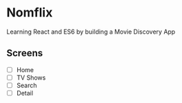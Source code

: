 # Nomflix

Learning React and ES6 by building a Movie Discovery App

## Screens

- [ ] Home
- [ ] TV Shows
- [ ] Search
- [ ] Detail
